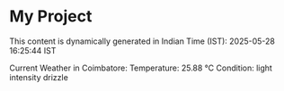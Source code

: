 # My Project

This content is dynamically generated in Indian Time (IST): 2025-05-28 16:25:44 IST


Current Weather in Coimbatore:
Temperature: 25.88 °C
Condition: light intensity drizzle
